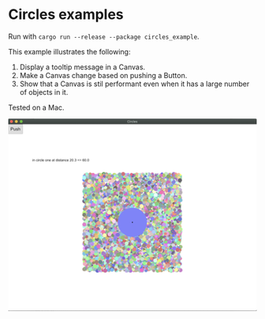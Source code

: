 # Circles examples

Run with `cargo run --release --package circles_example`.

This example illustrates the following:

1. Display a tooltip message in a Canvas.
2. Make a Canvas change based on pushing a Button.
3. Show that a Canvas is stil performant even when it has a large number of objects in it.

Tested on a Mac.

<div align="center">
    <img src="https://github.com/iced-rs/cookbook/blob/main/0.3/circles_example/img/example.png">
</div>

